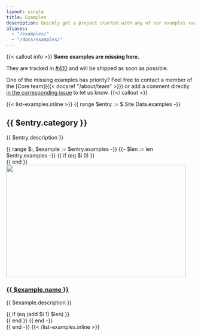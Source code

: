 ```yaml
---
layout: single
title: Examples
description: Quickly get a project started with any of our examples ranging from using parts of the framework to custom components and layouts.
aliases:
  - "/examples/"
  - "/docs/examples/"
---
```


{{< callout info >}}
**Some examples are missing here.**

They are tracked in [#410](https://github.com/Orange-OpenSource/Orange-Boosted-Bootstrap/issues/410) and will be shipped as soon as possible.

One of the missing examples has priority? Feel free to contact a member of the [Core team]({{< docsref "/about/team" >}}) or add a comment directly [in the corresponding issue](https://github.com/Orange-OpenSource/Orange-Boosted-Bootstrap/issues/410) to let us know.
{{</ callout >}}

{{< list-examples.inline >}}
{{ range $entry := $.Site.Data.examples -}}
<div class="row g-lg-5 mb-5 mt-1">
  <div class="bd-content col-lg-3">
    <h2 id="{{ $entry.category | urlize }}">{{ $entry.category }}</h2>
    <p>{{ $entry.description }}</p>
  </div>

  <div class="col-lg-9">
    {{ range $i, $example := $entry.examples -}}
      {{- $len := len $entry.examples -}}
      {{ if (eq $i 0) }}<div class="row">{{ end }}
        <div class="col-sm-6 col-md-4 mb-3">
          <a class="d-block" href="/docs/{{ $.Site.Params.docs_version }}/examples/{{ $example.name | urlize }}/"{{ if in $example.name "RTL" }} hreflang="ar"{{ end }}>
            <img class="img-thumbnail mb-3" srcset="/docs/{{ $.Site.Params.docs_version }}/assets/img/examples/{{ $example.name | urlize }}.png,
                                                    /docs/{{ $.Site.Params.docs_version }}/assets/img/examples/{{ $example.name | urlize }}@2x.png 2x"
                                            src="/docs/{{ $.Site.Params.docs_version }}/assets/img/examples/{{ $example.name | urlize }}.png"
                                            alt=""
                                            width="480" height="300"
                                            loading="lazy">
            <h3 class="h5 mb-1">{{ $example.name }}</h3>
          </a>
          <p class="text-muted">{{ $example.description }}</p>
        </div>
      {{ if (eq (add $i 1) $len) }}</div>{{ end }}
    {{ end -}}
  </div>
</div>
{{ end -}}
{{< /list-examples.inline >}}

